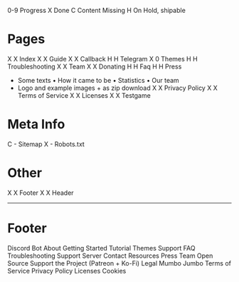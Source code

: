 0-9 Progress
  X Done
  C Content Missing
  H On Hold, shipable

# Pages
X X Index
X X Guide
X X Callback
H H Telegram
X 0 Themes
H H Troubleshooting
X X Team
X X Donating
H H Faq
H H Press
  * Some texts
    • How it came to be
    • Statistics
    • Our team
  * Logo and example images + as zip download
X X Privacy Policy
X X Terms of Service
X X Licenses
X X Testgame

# Meta Info
C - Sitemap
X - Robots.txt

# Other
X X Footer
X X Header


---

# Footer
Discord Bot
  About
  Getting Started
  Tutorial
  Themes
Support
  FAQ
  Troubleshooting
  Support Server
  Contact
Resources
  Press
  Team
  Open Source
  Support the Project (Patreon + Ko-Fi)
Legal Mumbo Jumbo
  Terms of Service
  Privacy Policy
  Licenses
  Cookies